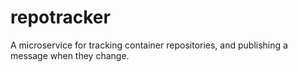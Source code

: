 # repotracker
A microservice for tracking container repositories, and publishing a message when they change.
